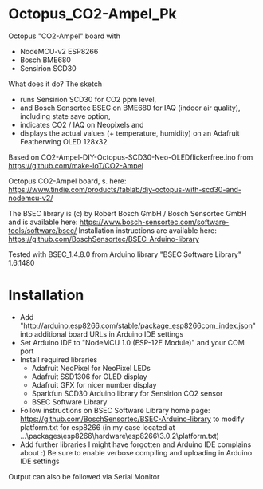 # Octopus_CO2-Ampel_Pk
Octopus "CO2-Ampel" board with
* NodeMCU-v2 ESP8266
* Bosch BME680
* Sensirion SCD30

What does it do?
The sketch
* runs Sensirion SCD30 for CO2 ppm level,
* and Bosch Sensortec BSEC on BME680 for IAQ (indoor air quality), including state save option,
* indicates CO2 / IAQ on Neopixels and
* displays the actual values (+ temperature, humidity) on an Adafruit Featherwing OLED 128x32

Based on CO2-Ampel-DIY-Octopus-SCD30-Neo-OLEDflickerfree.ino from https://github.com/make-IoT/CO2-Ampel

Octopus CO2-Ampel board, s. here:
https://www.tindie.com/products/fablab/diy-octopus-with-scd30-and-nodemcu-v2/

The BSEC library is (c) by Robert Bosch GmbH / Bosch Sensortec GmbH and is available here:
https://www.bosch-sensortec.com/software-tools/software/bsec/
Installation instructions are available here:
https://github.com/BoschSensortec/BSEC-Arduino-library

Tested with BSEC_1.4.8.0 from Arduino library "BSEC Software Library" 1.6.1480

# Installation
* Add "http://arduino.esp8266.com/stable/package_esp8266com_index.json" into additional board URLs in Arduino IDE settings
* Set Arduino IDE to "NodeMCU 1.0 (ESP-12E Module)" and your COM port
* Install required libraries
  * Adafruit NeoPixel for NeoPixel LEDs
  * Adafruit SSD1306 for OLED display
  * Adafruit GFX for nicer number display
  * Sparkfun SCD30 Arduino library for Sensirion CO2 sensor
  * BSEC Software Library
* Follow instructions on BSEC Software Library home page: https://github.com/BoschSensortec/BSEC-Arduino-library to modify platform.txt for esp8266 (in my case located at ...\packages\esp8266\hardware\esp8266\3.0.2\platform.txt)
* Add further libraries I might have forgotten and Arduino IDE complains about :) Be sure to enable verbose compiling and uploading in Arduino IDE settings

Output can also be followed via Serial Monitor
